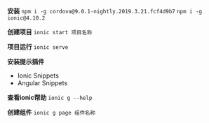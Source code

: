 **安装**
`npm i -g cordova@9.0.1-nightly.2019.3.21.fcf4d9b7`
`npm i -g ionic@4.10.2`

**创建项目**
`ionic start 项目名称`

**项目运行**
`ionic serve`

**安装提示插件**
+ Ionic Snippets
+ Angular Snippets

**查看ionic帮助**
`ionic g --help`

**创建组件**
`ionic g page 组件名称`